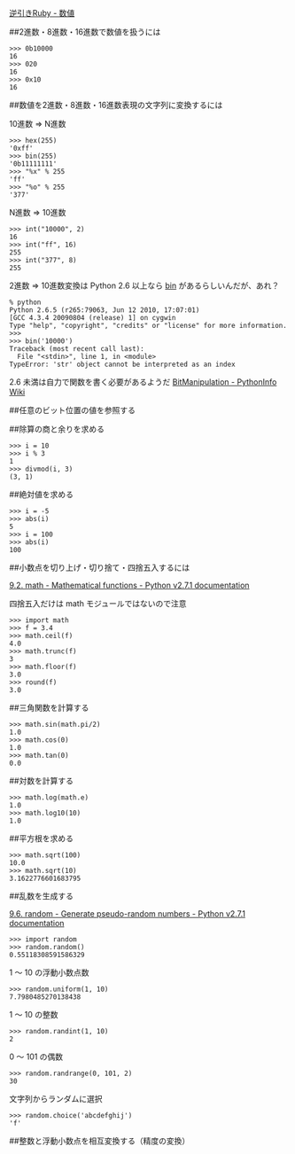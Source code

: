 [逆引きRuby - 数値](http://www.namaraii.com/rubytips/?%BF%F4%C3%CD)


##2進数・8進数・16進数で数値を扱うには

    >>> 0b10000
    16
    >>> 020
    16
    >>> 0x10
    16

##数値を2進数・8進数・16進数表現の文字列に変換するには

10進数 => N進数

    >>> hex(255)
    '0xff'
    >>> bin(255)
    '0b11111111'
    >>> "%x" % 255
    'ff'
    >>> "%o" % 255
    '377'

N進数 => 10進数

    >>> int("10000", 2)
    16
    >>> int("ff", 16)
    255
    >>> int("377", 8)
    255

2進数 => 10進数変換は Python 2.6 以上なら [bin](http://docs.python.org/library/functions.html#bin) があるらしいんだが、あれ？

    % python
    Python 2.6.5 (r265:79063, Jun 12 2010, 17:07:01)
    [GCC 4.3.4 20090804 (release) 1] on cygwin
    Type "help", "copyright", "credits" or "license" for more information.
    >>>
    >>> bin('10000')
    Traceback (most recent call last):
      File "<stdin>", line 1, in <module>
    TypeError: 'str' object cannot be interpreted as an index

2.6 未満は自力で関数を書く必要があるようだ [BitManipulation - PythonInfo Wiki](http://wiki.python.org/moin/BitManipulation)

##任意のビット位置の値を参照する



##除算の商と余りを求める

    >>> i = 10
    >>> i % 3
    1
    >>> divmod(i, 3)
    (3, 1)


##絶対値を求める

    >>> i = -5
    >>> abs(i)
    5
    >>> i = 100
    >>> abs(i)
    100


##小数点を切り上げ・切り捨て・四捨五入するには

[9.2. math - Mathematical functions - Python v2.7.1 documentation](http://docs.python.org/library/math.html)

四捨五入だけは math モジュールではないので注意

    >>> import math
    >>> f = 3.4
    >>> math.ceil(f)
    4.0
    >>> math.trunc(f)
    3
    >>> math.floor(f)
    3.0
    >>> round(f)
    3.0


##三角関数を計算する

    >>> math.sin(math.pi/2)
    1.0
    >>> math.cos(0)
    1.0
    >>> math.tan(0)
    0.0

##対数を計算する

    >>> math.log(math.e)
    1.0
    >>> math.log10(10)
    1.0

##平方根を求める

    >>> math.sqrt(100)
    10.0
    >>> math.sqrt(10)
    3.1622776601683795


##乱数を生成する

[9.6. random - Generate pseudo-random numbers - Python v2.7.1 documentation](http://docs.python.org/library/random.html)


    >>> import random
    >>> random.random()
    0.55118308591586329

1 〜 10 の浮動小数点数

    >>> random.uniform(1, 10)
    7.7980485270138438

1 〜 10 の整数

    >>> random.randint(1, 10)
    2

0 〜 101 の偶数

    >>> random.randrange(0, 101, 2)
    30

文字列からランダムに選択

    >>> random.choice('abcdefghij')
    'f'


##整数と浮動小数点を相互変換する（精度の変換）
